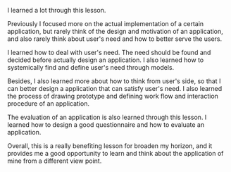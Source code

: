 I learned a lot through this lesson.

Previously I focused more on the actual implementation of a certain application, but rarely think of the design and motivation of an application, and also rarely think about user's need and how to better serve the users.

I learned how to deal with user's need. The need should be found and decided before actually design an application. I also learned how to systemically find and define user's need through models.

Besides, I also learned more about how to think from user's side, so that I can better design a application that can satisfy user's need. I also learned the process of drawing prototype and defining work flow and interaction procedure of an application.

The evaluation of an application is also learned through this lesson. I learned how to design a good questionnaire and how to evaluate an application.

Overall, this is a really benefiting lesson for broaden my horizon, and it provides me a good opportunity to learn and think about the application of mine from a different view point.